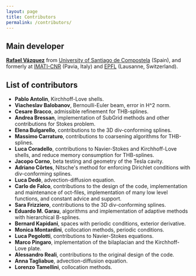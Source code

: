 ```yaml
---
layout: page
title: Contributors
permalink: /contributors/
---
```


## Main developer
[**Rafael Vázquez**](http://www.imati.cnr.it/index.php/rafael-vazquez) from [University of Santiago de Compostela](https://www.usc.gal/es/departamento/matematica-aplicada) (Spain), and formerly at [IMATI-CNR](https://www.imati.cnr.it/) (Pavia, Italy) and [EPFL](https://mns.epfl.ch) (Lausanne, Switzerland).

## List of contributors

* **Pablo Antolin**, Kirchhoff-Love shells.
* **Viacheslav Balobanov**, Bernoulli-Euler beam, error in H^2 norm.
* **Cesare Bracco**, admissible refinement for THB-splines.
* **Andrea Bressan**, implementation of SubGrid methods and other contributions for Stokes problem.
* **Elena Bulgarello**, contributions to the 3D div-conforming splines.
* **Massimo Carraturo**, contributions to coarsening algorithms for THB-splines.
* **Luca Coradello**, contributions to Navier-Stokes and Kirchhoff-Love shells, and reduce memory consumption for THB-splines.
* **Jacopo Corno**, beta testing and geometry of the Tesla cavity.
* **Adriano Côrtes**, Nitsche's method for enforcing Dirichlet conditions with div-conforming splines.
* **Luca Dedè**, advection-diffusion equation.
* **Carlo de Falco**, contributions to the design of the code, implementation and maintenance of oct-files, implementation of many low level functions, and constant advice and support.
* **Sara Frizziero**, contributions to the 3D div-conforming splines.
* **Eduardo M. Garau**, algorithms and implementation of adaptive methods with hierarchical B-splines.
* **Bernard Kapidani**, spaces with periodic conditions, exterior derivative.
* **Monica Montardini**, collocation methods, periodic conditions.
* **Luca Pegolotti**, contributions to Navier-Stokes equations.
* **Marco Pingaro**, implementation of the bilaplacian and the Kirchhoff-Love plate.
* **Alessandro Reali**, contributions to the original design of the code.
* **Anna Tagliabue**, advection-diffusion equation.
* **Lorenzo Tamellini**, collocation methods.

